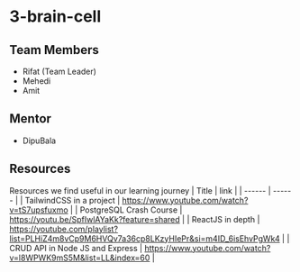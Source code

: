 # 3-brain-cell

## Team Members
- Rifat (Team Leader)
- Mehedi
- Amit

## Mentor
- DipuBala


## Resources
Resources we find useful in our learning journey
| Title | link |
| ------ | ------ |
| TailwindCSS in a project | https://www.youtube.com/watch?v=tS7upsfuxmo |
| PostgreSQL Crash Course | https://youtu.be/SpfIwlAYaKk?feature=shared |
| ReactJS in depth | https://youtube.com/playlist?list=PLHiZ4m8vCp9M6HVQv7a36cp8LKzyHIePr&si=m4ID_6isEhvPgWk4 |
| CRUD API in Node JS and Express | https://www.youtube.com/watch?v=l8WPWK9mS5M&list=LL&index=60 |
